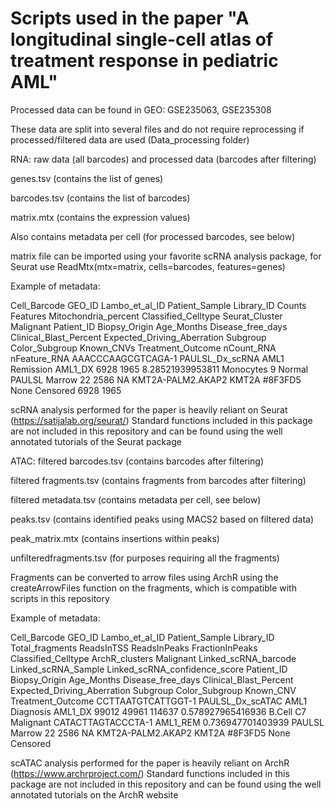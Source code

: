 # Scripts used in the paper "A longitudinal single-cell atlas of treatment response in pediatric AML"

Processed data can be found in GEO: GSE235063, GSE235308

These data are split into several files and do not require reprocessing if processed/filtered data are used (Data_processing folder)

RNA:
raw data (all barcodes) and processed data (barcodes after filtering)

genes.tsv (contains the list of genes)

barcodes.tsv (contains the list of barcodes)

matrix.mtx (contains the expression values)

Also contains metadata per cell (for processed barcodes, see below)

matrix file can be imported using your favorite scRNA analysis package, for Seurat use ReadMtx(mtx=matrix, cells=barcodes, features=genes)

Example of metadata:

Cell_Barcode	GEO_ID	Lambo_et_al_ID	Patient_Sample	Library_ID	Counts	Features	Mitochondria_percent	Classified_Celltype	Seurat_Cluster	Malignant	Patient_ID	Biopsy_Origin	Age_Months	Disease_free_days	Clinical_Blast_Percent	Expected_Driving_Aberration	Subgroup	Color_Subgroup	Known_CNVs	Treatment_Outcome	nCount_RNA	nFeature_RNA
AAACCCAAGCGTCAGA-1	PAULSL_Dx_scRNA	AML1	Remission	AML1_DX	6928	1965	8.28521939953811	Monocytes	9	Normal	PAULSL	Marrow	22	2586	NA	KMT2A-PALM2.AKAP2	KMT2A	#8F3FD5	None	Censored	6928	1965

scRNA analysis performed for the paper is heavily reliant on Seurat (https://satijalab.org/seurat/) 
Standard functions included in this package are not included in this repository and can be found using the well annotated tutorials of the Seurat package

ATAC:
filtered barcodes.tsv (contains barcodes after filtering)

filtered fragments.tsv (contains fragments from barcodes after filtering)

filtered metadata.tsv (contains metadata per cell, see below)

peaks.tsv (contains identified peaks using MACS2 based on filtered data)

peak_matrix.mtx (contains insertions within peaks)

unfilteredfragments.tsv (for purposes requiring all the fragments)

Fragments can be converted to arrow files using ArchR using the createArrowFiles function on the fragments, which is compatible with scripts in this repository

Example of metadata:

Cell_Barcode	GEO_ID	Lambo_et_al_ID	Patient_Sample	Library_ID	Total_fragments	ReadsInTSS	ReadsInPeaks	FractionInPeaks	Classified_Celltype	ArchR_clusters	Malignant	Linked_scRNA_barcode	Linked_scRNA_Sample	Linked_scRNA_confidence_score	Patient_ID	Biopsy_Origin	Age_Months	Disease_free_days	Clinical_Blast_Percent	Expected_Driving_Aberration	Subgroup	Color_Subgroup	Known_CNV	Treatment_Outcome
CCTTAATGTCATTGGT-1	PAULSL_Dx_scATAC	AML1	Diagnosis	AML1_DX	99012	49961	114637	0.578927965416936	B.Cell	C7	Malignant	CATACTTAGTACCCTA-1	AML1_REM	0.736947701403939	PAULSL	Marrow	22	2586	NA	KMT2A-PALM2.AKAP2	KMT2A	#8F3FD5	None	Censored

scATAC analysis performed for the paper is heavily reliant on ArchR (https://www.archrproject.com/) 
Standard functions included in this package are not included in this repository and can be found using the well annotated tutorials on the ArchR website
